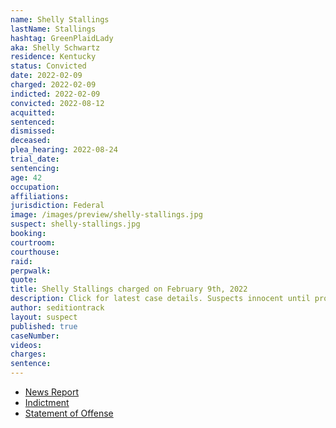 ```yaml
---
name: Shelly Stallings
lastName: Stallings
hashtag: GreenPlaidLady
aka: Shelly Schwartz
residence: Kentucky
status: Convicted
date: 2022-02-09
charged: 2022-02-09
indicted: 2022-02-09
convicted: 2022-08-12
acquitted:
sentenced:
dismissed:
deceased:
plea_hearing: 2022-08-24
trial_date:
sentencing:
age: 42
occupation:
affiliations:
jurisdiction: Federal
image: /images/preview/shelly-stallings.jpg
suspect: shelly-stallings.jpg
booking:
courtroom:
courthouse:
raid:
perpwalk:
quote:
title: Shelly Stallings charged on February 9th, 2022
description: Click for latest case details. Suspects innocent until proven guilty.
author: seditiontrack
layout: suspect
published: true
caseNumber:
videos:
charges:
sentence:
---
```


- [News Report](https://www.courier-journal.com/story/news/crime/2022/02/16/morganfield-kentucky-woman-shelly-stallings-charged-jan-6-us-capitol-riot/6815764001/)
- [Indictment](https://www.justice.gov/usao-dc/case-multi-defendant/file/1473366/download)
- [Statement of Offense](https://storage.courtlistener.com/recap/gov.uscourts.dcd.240030/gov.uscourts.dcd.240030.111.0_1.pdf)
